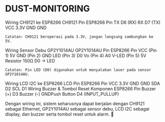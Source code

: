 # DUST-MONITORING
Wiring CH9121 ke ESP8266
CH9121 Pin	ESP8266 Pin
TX	D6 (RX)
RX	D7 (TX)
VCC	3.3V
GND	GND

    Catatan: CH9121 beroperasi pada 3.3V, jangan langsung sambungkan ke 5V.

Wiring Sensor Debu GP2Y1014AU
GP2Y1014AU Pin	ESP8266 Pin
VCC (Pin 1)	5V
GND (Pin 2)	GND
LED (Pin 3)	D0
Vo (Pin 4)	A0
V-LED (Pin 5)	5V
Resistor 150Ω	D0 → LED

    Catatan: Pin LED (D0) digunakan untuk menyalakan laser pada sensor GP2Y1014AU.

Wiring LCD I2C ke ESP8266
LCD Pin	ESP8266 Pin
VCC	3.3V
GND	GND
SDA	D2
SCL	D1
Wiring Buzzer & Tombol Reset
Komponen	ESP8266 Pin
Buzzer (+)	D3
Buzzer (-)	GNDPush Button	D4 (INPUT_PULLUP)

Dengan wiring ini, sistem seharusnya dapat berjalan dengan CH9121 sebagai Ethernet, GP2Y1014AU sebagai sensor debu, LCD I2C sebagai display, dan buzzer serta tombol reset untuk alarm. 🚀
